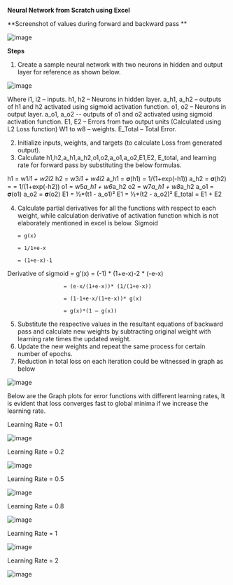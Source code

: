 **Neural Network from Scratch using Excel**

**Screenshot of values during forward and backward pass
**

![image](https://user-images.githubusercontent.com/55537646/118095617-ec6b2d00-b3ed-11eb-9427-de89f8da7765.png)

**Steps**

1.	Create a sample neural network with two neurons in hidden and output layer for reference as shown below.

![image](https://user-images.githubusercontent.com/55537646/118094834-e3c62700-b3ec-11eb-8f6a-7887031a84e6.png)

Where
i1, i2 – inputs.
h1, h2 – Neurons in hidden layer.
a_h1, a_h2 – outputs of h1 and h2 activated using sigmoid activation function.
o1, o2 – Neurons in output layer.
a_o1, a_o2 -- outputs of o1 and o2 activated using sigmoid activation function.
E1, E2 – Errors from two output units (Calculated using L2 Loss function)
W1 to w8 – weights.
E_Total – Total Error.


2.	Initialize inputs, weights, and targets (to calculate Loss from generated output).
3.	Calculate h1,h2,a_h1,a_h2,o1,o2,a_o1,a_o2,E1,E2, E_total, and learning rate for forward pass by substituting the below formulas.

h1 = w1*i1 + w2*i2
h2 = w3*i1 + w4*i2
a_h1 = 𝛔(h1) = 1/(1+exp(-h1))
a_h2 = 𝛔(h2) = = 1/(1+exp(-h2))
o1 = w5*a_h1 + w6*a_h2
o2 = w7*a_h1 + w8*a_h2
a_o1 = 𝛔(o1)
a_o2 = 𝛔(o2)
E1 = ½*(t1 - a_o1)²
E1 = ½*(t2 - a_o2)²
E_total = E1 + E2

4.	Calculate partial derivatives for all the functions with respect to each weight, while calculation derivative of activation function which is not elaborately mentioned in excel is below.
Sigmoid 

        = g(x) 
        
        = 1/1+e-x 
 
        = (1+e-x)-1

Derivative of sigmoid = g’(x) = (-1)  *  (1+e-x)-2   * (-e-x)
			
                      = (e-x/(1+e-x))* (1/(1+e-x))
               
                      = (1-1+e-x/(1+e-x))* g(x)
  
                      = g(x)*(1 – g(x))
                      
5.	Substitute the respective values in the resultant equations of backward pass and calculate new weights by subtracting original weight with learning rate times the updated weight.
6.	Update the new weights and repeat the same process for certain number of epochs.
7.	Reduction in total loss on each iteration could be witnessed in graph as below

![image](https://user-images.githubusercontent.com/55537646/118095175-60f19c00-b3ed-11eb-8a36-d453f5417a21.png)

Below are the Graph plots for error functions with different learning rates, It is evident that loss converges fast to global minima if we increase the learning rate.

Learning Rate = 0.1

![image](https://user-images.githubusercontent.com/55537646/118095265-7a92e380-b3ed-11eb-968e-35cdcb564b32.png)

Learning Rate = 0.2

![image](https://user-images.githubusercontent.com/55537646/118095289-81b9f180-b3ed-11eb-9e3e-da9be786271d.png)
 
Learning Rate = 0.5

![image](https://user-images.githubusercontent.com/55537646/118095303-85e60f00-b3ed-11eb-8d6c-ca37272aaa1a.png)
 
Learning Rate = 0.8

![image](https://user-images.githubusercontent.com/55537646/118095320-8bdbf000-b3ed-11eb-94ae-39c5572da02f.png)
 
Learning Rate = 1

![image](https://user-images.githubusercontent.com/55537646/118095330-90080d80-b3ed-11eb-867a-74de9e22f8cf.png)

Learning Rate = 2

![image](https://user-images.githubusercontent.com/55537646/118095336-94342b00-b3ed-11eb-93ff-445f679d17c4.png)

 






